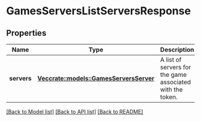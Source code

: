 # GamesServersListServersResponse

## Properties

Name | Type | Description | Notes
------------ | ------------- | ------------- | -------------
**servers** | [**Vec<crate::models::GamesServersServer>**](GamesServersServer.md) | A list of servers for the game associated with the token. | 

[[Back to Model list]](../README.md#documentation-for-models) [[Back to API list]](../README.md#documentation-for-api-endpoints) [[Back to README]](../README.md)


